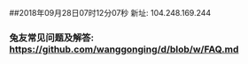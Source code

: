 ##2018年09月28日07时12分07秒 新址: 104.248.169.244
### 兔友常见问题及解答: https://github.com/wanggonging/d/blob/w/FAQ.md
